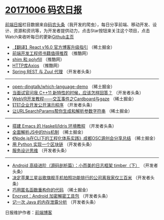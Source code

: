 # [20171006 码农日报](https://toutiao.qdkfweb.cn/date/2017/10/06)

[前端日报](https://qdkfweb.cn/c/news)栏目数据来自[码农头条](https://toutiao.qdkfweb.cn/)（我开发的爬虫），每日分享前端、移动开发、设计、资源和资讯等，为开发者提供动力，点击Star按钮来关注这个项目，点击Watch来收听每日的更新[Github主页](https://github.com/kujian/frontendDaily)
* [【翻译】React v16.0 官方博客升级指引](https://toutiao.qdkfweb.cn/53209.html) （稀土掘金）
* [前端开发工程师书籍值得推荐](https://toutiao.qdkfweb.cn/53206.html) （推酷网）
* [shim 和 polyfill](https://toutiao.qdkfweb.cn/53208.html) （推酷网）
* [HTTP库Axios](https://toutiao.qdkfweb.cn/53207.html) （推酷网）
* [Spring REST 与 Zuul 代理](https://toutiao.qdkfweb.cn/53225.html) （开发者头条）

***
* [open-dingtalk/which-language-demo](https://toutiao.qdkfweb.cn/53210.html) （稀土掘金）
* [当面试官问我 C++11 新特性的时候，应该怎样回答？](https://toutiao.qdkfweb.cn/53229.html) （开发者头条）
* [WebVR开发教程——交互事件之Cardboard与gaze](https://toutiao.qdkfweb.cn/53212.html) （稀土掘金）
* [钉钉企业开发公开演示程序](https://toutiao.qdkfweb.cn/53230.html) （开发者头条）
* [让URLSearchParams帮你生成和解析参数字符串](https://toutiao.qdkfweb.cn/53213.html) （稀土掘金）

***
* [搭建 Emacs 的 Haskell/Idris 环境教程](https://toutiao.qdkfweb.cn/53231.html) （开发者头条）
* [全面解析JS中的this机制](https://toutiao.qdkfweb.cn/53214.html) （稀土掘金）
* [《Node.js在CLI下的工程化体系实践》成都OSC源创会分享总结](https://toutiao.qdkfweb.cn/53215.html) （稀土掘金）
* [用 Python 实现一个区块链](https://toutiao.qdkfweb.cn/53224.html) （开发者头条）
* [服务设计思维](https://toutiao.qdkfweb.cn/53226.html) （开发者头条）

***
* [Android 高级进阶（源码剖析篇）：小而美的日志框架 timber（下）](https://toutiao.qdkfweb.cn/53227.html) （开发者头条）
* [决定苹果三星谷歌旗舰手机拍照功能排行的公司离我家仅三百米](https://toutiao.qdkfweb.cn/53228.html) （开发者头条）
* [巧用匿名函数重构你的代码](https://toutiao.qdkfweb.cn/53211.html) （稀土掘金）
* [Encrypt：Android 加密解密工具包](https://toutiao.qdkfweb.cn/53232.html) （开发者头条）
* [记一次 Java 的内存泄露分析](https://toutiao.qdkfweb.cn/53223.html) （开发者头条）

日报维护作者：[前端博客](https://qdkfweb.cn/) 
